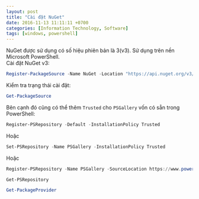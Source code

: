 ```yaml
---
layout: post
title: "Cài đặt NuGet"
date: 2016-11-13 11:11:11 +0700
categories: [Information Technology, Software]
tags: [windows, powershell]
---
```


NuGet được sử dụng có số hiệu phiên bản là 3(v3). Sử dụng trên nền Microsoft PowerShell.  
Cài đặt NuGet v3:  
```powershell
Register-PackageSource -Name NuGet -Location "https://api.nuget.org/v3/index.json" –ProviderName NuGet -Trusted
```  

Kiểm tra trạng thái cài đặt:  
```powershell
Get-PackageSource
```  

Bên cạnh đó cũng có thể thêm `Trusted` cho `PSGallery` vốn có sẵn trong PowerShell:  
```powershell
Register-PSRepository -Default -InstallationPolicy Trusted
```  
Hoặc  
```powershell
Set-PSRepository -Name PSGallery -InstallationPolicy Trusted
```  
Hoặc  
```powershell
Register-PSRepository -Name PSGallery -SourceLocation https://www.powershellgallery.com/api/v2/ -InstallationPolicy Trusted
```  

```powershell
Get-PSRepository
```  

```powershell
Get-PackageProvider
```  
 